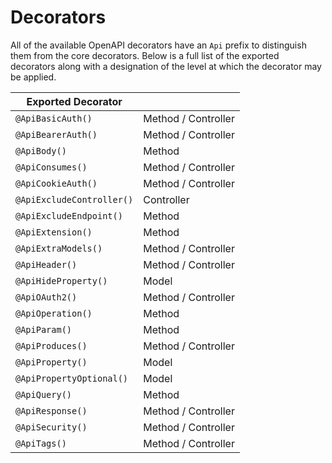 # Decorators

All of the available OpenAPI decorators have an `Api` prefix to distinguish them from the core decorators. Below is a full list of the exported decorators along with a designation of the level at which the decorator may be applied.

| Exported Decorator        |                     |
| ------------------------- | ------------------- |
| `@ApiBasicAuth()`         | Method / Controller |
| `@ApiBearerAuth()`        | Method / Controller |
| `@ApiBody()`              | Method              |
| `@ApiConsumes()`          | Method / Controller |
| `@ApiCookieAuth()`        | Method / Controller |
| `@ApiExcludeController()` | Controller          |
| `@ApiExcludeEndpoint()`   | Method              |
| `@ApiExtension()`         | Method              |
| `@ApiExtraModels()`       | Method / Controller |
| `@ApiHeader()`            | Method / Controller |
| `@ApiHideProperty()`      | Model               |
| `@ApiOAuth2()`            | Method / Controller |
| `@ApiOperation()`         | Method              |
| `@ApiParam()`             | Method              |
| `@ApiProduces()`          | Method / Controller |
| `@ApiProperty()`          | Model               |
| `@ApiPropertyOptional()`  | Model               |
| `@ApiQuery()`             | Method              |
| `@ApiResponse()`          | Method / Controller |
| `@ApiSecurity()`          | Method / Controller |
| `@ApiTags()`              | Method / Controller |
